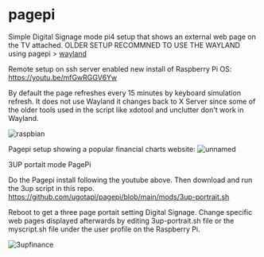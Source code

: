 # pagepi
Simple Digital Signage mode pi4 setup that shows an external web page on the TV attached.
OLDER SETUP RECOMMNED TO USE THE WAYLAND using pagepi >   [wayland](https://github.com/ugotapi/wayland-pagepi)

Remote setup on ssh server enabled new install of Raspberry Pi OS: https://youtu.be/mfGwRGGV6Yw

By default the page refreshes every 15 minutes by keyboard simulation refresh. It does not use Wayland it changes back to X Server since some of the older tools used in the script like xdotool and unclutter don't work in Wayland. 

![raspbian](https://github.com/ugotapi/pagepi/assets/14945441/18d62fa5-5132-43a4-8662-9e30eba4d8ce)


Pagepi setup showing a popular financial charts website:
![unnamed](https://github.com/ugotapi/pagepi/assets/14945441/8a75fcaf-559f-4726-9a78-fe416704bafa)


3UP portait mode PagePi


Do the Pagepi install following the youtube above. Then download and run the 3up script in this repo.
https://github.com/ugotapi/pagepi/blob/main/mods/3up-portrait.sh


Reboot to get a three page portait setting Digital Signage. Change specific web pages displayed afterwards by editing 3up-portrait.sh file or the myscript.sh file under the user profile on the Raspberry Pi. 


![3upfinance](https://github.com/ugotapi/pagepi/assets/14945441/d506c11a-37b2-4748-8c5a-949511fb5a2f)




